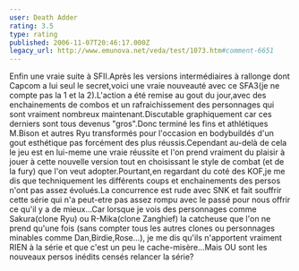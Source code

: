 ```yaml
---
user: Death Adder
rating: 3.5
type: rating
published: 2006-11-07T20:46:17.000Z
legacy_url: http://www.emunova.net/veda/test/1073.htm#comment-6651
---
```

Enfin une vraie suite à SFII.Après les versions intermédiaires à rallonge dont Capcom a lui seul le secret,voici une vraie nouveauté avec ce SFA3(je ne compte pas la 1 et la 2).L'action a été remise au gout du jour,avec des enchainements de combos et un rafraichissement des personnages qui sont vraiment nombreux maintenant.Discutable graphiquement car ces derniers sont tous devenus "gros".Donc terminé les fins et athlétiques M.Bison et autres Ryu transformés pour l'occasion en bodybuildés d'un gout esthétique pas forcément des plus réussis.Cependant au-delà de cela le jeu est en lui-meme une vraie réussite et l'on prend vraiment du plaisir à jouer à cette nouvelle version tout en choisissant le style de combat (et de la fury) que l'on veut adopter.Pourtant,en regardant du coté des KOF,je me dis que techniquement les différents coups et enchainements des persos n'ont pas assez évolués.La concurrence est rude avec SNK et fait souffrir cette série qui n'a peut-etre pas assez rompu avec le passé pour nous offrir ce qu'il y a de mieux...Car lorsque je vois des personnages comme Sakura(clone Ryu) ou R-Mika(clone Zanghief) la catcheuse que l'on ne prend qu'une fois (sans compter tous les autres clones ou personnages minables comme Dan,Birdie,Rose...), je me dis qu'ils n'apportent vraiment RIEN à la série et que c'est un peu le cache-misère...Mais OU sont les nouveaux persos inédits censés relancer la série?